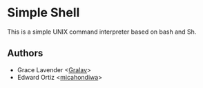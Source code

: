 # Simple Shell

This is a simple UNIX command interpreter based on bash and Sh.

## Authors

- Grace Lavender <[Gralav](https://github.com/Gralav)>
- Edward Ortiz <[micahondiwa](https://github.com/micahondiwa)>
